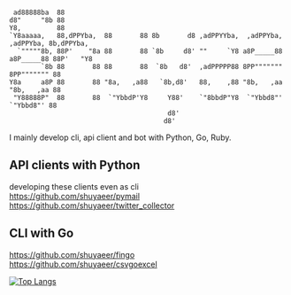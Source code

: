 ```                                   
                                                                                             
 ad88888ba  88                                                                               
d8"     "8b 88                                                                               
Y8,         88                                                                               
`Y8aaaaa,   88,dPPYba,  88       88 8b       d8 ,adPPYYba,  ,adPPYba,  ,adPPYba, 8b,dPPYba,  
  `"""""8b, 88P'    "8a 88       88 `8b     d8' ""     `Y8 a8P_____88 a8P_____88 88P'   "Y8  
        `8b 88       88 88       88  `8b   d8'  ,adPPPPP88 8PP""""""" 8PP""""""" 88          
Y8a     a8P 88       88 "8a,   ,a88   `8b,d8'   88,    ,88 "8b,   ,aa "8b,   ,aa 88          
 "Y88888P"  88       88  `"YbbdP'Y8     Y88'    `"8bbdP"Y8  `"Ybbd8"'  `"Ybbd8"' 88          
                                        d8'                                                  
                                       d8'                                                   

```


I mainly develop cli, api client and bot with Python, Go, Ruby.

## API clients with Python
developing these clients even as cli  
<https://github.com/shuyaeer/pymail>  
<https://github.com/shuyaeer/twitter_collector>  


## CLI with Go
<https://github.com/shuyaeer/fingo>  
<https://github.com/shuyaeer/csvgoexcel>  




[![Top Langs](https://github-readme-stats.vercel.app/api/top-langs/?username=shuyaeer&layout=compact)](https://github.com/anuraghazra/github-readme-stats)

